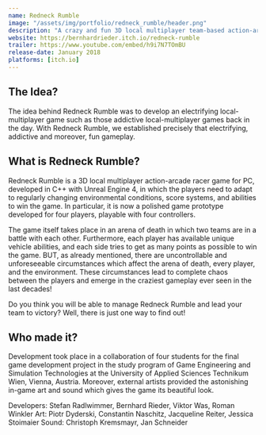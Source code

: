 ```yaml
---
name: Redneck Rumble
image: "/assets/img/portfolio/redneck_rumble/header.png"
description: "A crazy and fun 3D local multiplayer team-based action-arcade racer game for PC."
website: https://bernhardrieder.itch.io/redneck-rumble
trailer: https://www.youtube.com/embed/h9i7N7TOmBU
release-date: January 2018
platforms: [itch.io] 
---
```


<!-- ## Responsibilites
Redneck Rumble is a 3D local multiplayer action-arcade racer game for PC, developed in C++
with Unreal Engine 4. Development took place in collaboration with three other students for
the final game development project at the University of Applied Sciences Technikum Wien.
The role and tasks in the project: Project coordinator and lead programmer with responsibility
for game and code design, coding guidelines, prototyping, plan and repository setup, codebase
implementation, implementation of core mechanics and gameplay, vehicle physics, quality
assurance and optimization/improvements, weekly meetings, playtests, and game-polishing. -->

## The Idea?
The idea behind Redneck Rumble was to develop an electrifying local-multiplayer game such as those addictive local-multiplayer games back in the day. With Redneck Rumble, we established precisely that electrifying, addictive and moreover, fun gameplay.

## What is Redneck Rumble?
Redneck Rumble is a 3D local multiplayer action-arcade racer game for PC, developed in C++ with Unreal Engine 4, in which the players need to adapt to regularly changing environmental conditions, score systems, and abilities to win the game. In particular, it is now a polished game prototype developed for four players, playable with four controllers. 

The game itself takes place in an arena of death in which two teams are in a battle with each other. Furthermore, each player has available unique vehicle abilities, and each side tries to get as many points as possible to win the game. BUT, as already mentioned, there are uncontrollable and unforeseeable circumstances which affect the arena of death, every player, and the environment. These circumstances lead to complete chaos between the players and emerge in the craziest gameplay ever seen in the last decades! 

Do you think you will be able to manage Redneck Rumble and lead your team to victory? Well, there is just one way to find out!

## Who made it?
Development took place in a collaboration of four students for the final game development project in the study program of Game Engineering and Simulation Technologies at the University of Applied Sciences Technikum Wien, Vienna, Austria. Moreover, external artists provided the astonishing in-game art and sound which gives the game its beautiful look.

Developers: Stefan Radlwimmer, Bernhard Rieder, Viktor Was, Roman Winkler
Art: Piotr Dyderski, Constantin Naschitz, Jacqueline Reiter, Jessica Stoimaier
Sound: Christoph Kremsmayr, Jan Schneider